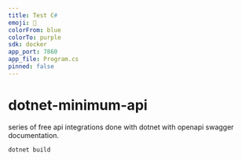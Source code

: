 ```yaml
---
title: Test C#
emoji: 🐨
colorFrom: blue
colorTo: purple
sdk: docker
app_port: 7860
app_file: Program.cs
pinned: false
---
```



# dotnet-minimum-api
series of free api integrations done with dotnet with openapi swagger documentation.

```
dotnet build
```